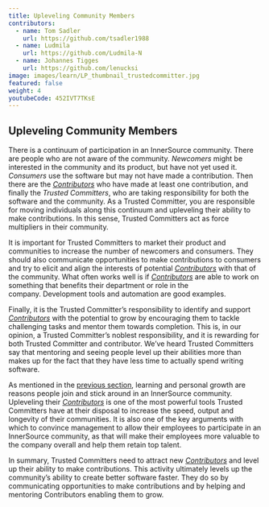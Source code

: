 ```yaml
---
title: Upleveling Community Members
contributors:
  - name: Tom Sadler
    url: https://github.com/tsadler1988
  - name: Ludmila
    url: https://github.com/Ludmila-N
  - name: Johannes Tigges
    url: https://github.com/lenucksi
image: images/learn/LP_thumbnail_trustedcommitter.jpg
featured: false
weight: 4
youtubeCode: 452IVT7TKsE
---
```

<div class="sect1">
<h2 id="upleveling">Upleveling Community Members</h2>
<div class="sectionbody">
<div class="paragraph">
<p>There is a continuum of participation in an InnerSource community.
There are people who are not aware of the community. <em>Newcomers</em> might be interested in the community and its product, but have not yet used it. <em>Consumers</em> use the software but may not have made a contribution. Then there are the <a href="https://innersourcecommons.org/resources/learningpath/contributor/index"><em>Contributors</em></a> who have made at least one contribution, and finally the <em>Trusted Committers</em>, who are taking responsibility for both the software and the community.
As a Trusted Committer, you are responsible for moving individuals along this continuum
and upleveling their ability to make contributions. In this sense, Trusted Committers
act as force multipliers in their community.</p>
</div>
<div class="paragraph">
<p>It is important for Trusted Committers to market their
product and communities to increase the number of
newcomers and consumers. They should also communicate opportunities to
make contributions to consumers and try to elicit and align the
interests of potential <a href="https://innersourcecommons.org/resources/learningpath/contributor/index"><em>Contributors</em></a> with that of the community. What
often works well is if <a href="https://innersourcecommons.org/resources/learningpath/contributor/index"><em>Contributors</em></a> are able to work on something that
benefits their department or role in the company. Development tools and automation are good examples.</p>
</div>
<div class="paragraph">
<p>Finally, it is the Trusted Committer&#8217;s responsibility to identify and support <a href="https://innersourcecommons.org/resources/learningpath/contributor/index"><em>Contributors</em></a> with the potential to grow
by encouraging them to tackle challenging tasks and mentor them towards completion. This is, in our opinion, a Trusted Committer&#8217;s
noblest responsibility, and it is rewarding for both Trusted Committer and
contributor. We&#8217;ve heard Trusted Committers say that mentoring and
seeing people level up their abilities more than makes up for the fact
that they have less time to actually spend writing software.</p>
</div>
<div class="paragraph">
<p>As mentioned in the <a href="https://innersourcecommons.org/resources/learningpath/trusted-committer/03/">previous section</a>, learning and personal growth are
reasons people join and stick around in an InnerSource community.
Upleveling their <a href="https://innersourcecommons.org/resources/learningpath/contributor/index"><em>Contributors</em></a> is one of the most powerful tools Trusted Committers have
at their disposal to increase the speed, output and longevity of their
communities. It is also one of the key arguments with which to convince
management to allow their employees to participate in an InnerSource
community, as that will make their employees more valuable to
the company overall and help them retain top talent.</p>
</div>
<div class="paragraph">
<p>In summary, Trusted Committers need to attract new <a href="https://innersourcecommons.org/resources/learningpath/contributor/index"><em>Contributors</em></a> and level up their
ability to make contributions. This activity ultimately levels up the
community’s ability to create better software faster. They do so by
communicating opportunities to make contributions and by helping and
mentoring Contributors enabling them to grow.</p>
</div>
</div>
</div>
<!--- This file autogenerated from https://github.com/InnerSourceCommons/InnerSourceLearningPath/blob/master/scripts/generate_new_site_learning_path_markdown.js -->